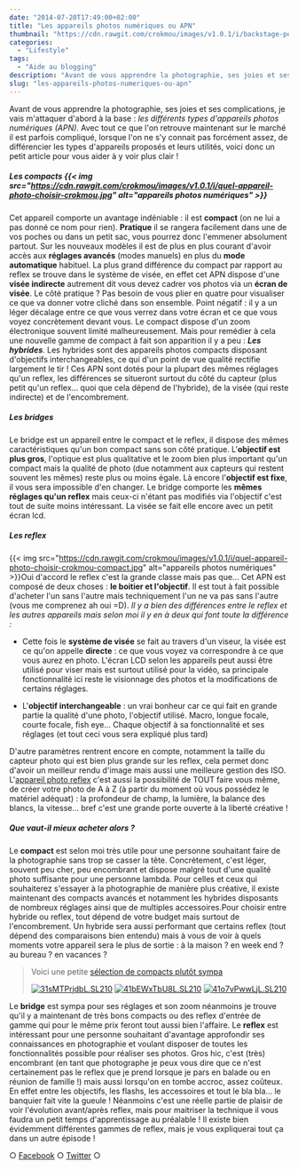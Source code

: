 ```yaml
---
date: "2014-07-20T17:49:00+02:00"
title: "Les appareils photos numériques ou APN"
thumbnail: "https://cdn.rawgit.com/crokmou/images/v1.0.1/i/backstage-perles-coco-crokmou-photographie1.jpg"
categories:
  - "Lifestyle"
tags:
  - "Aide au blogging"
description: "Avant de vous apprendre la photographie, ses joies et ses complications, voici la base de tout : les différents types d'appareils photos numériques (APN)."
slug: "les-appareils-photos-numeriques-ou-apn"
---
```


Avant de vous apprendre la photographie, ses joies et ses complications, je vais m'attaquer d'abord à la base : _les différents types d'appareils photos numériques (APN)_. Avec tout ce que l'on retrouve maintenant sur le marché il est parfois compliqué, lorsque l'on ne s'y connait pas forcément assez, de différencier les types d'appareils proposés et leurs utilités, voici donc un petit article pour vous aider à y voir plus clair !

##### Les compacts {{< img src="https://cdn.rawgit.com/crokmou/images/v1.0.1/i/quel-appareil-photo-choisir-crokmou.jpg" alt="appareils photos numériques" >}}

Cet appareil comporte un avantage indéniable : il est **compact** (on ne lui a pas donné ce nom pour rien). **Pratique** il se rangera facilement dans une de vos poches ou dans un petit sac, vous pourrez donc l'emmener absolument partout. Sur les nouveaux modèles il est de plus en plus courant d'avoir accès aux **réglages avancés** (modes manuels) en plus du **mode automatique** habituel. La plus grand différence du compact par rapport au reflex se trouve dans le système de visée, en effet cet APN dispose d'une **visée indirecte** autrement dit vous devez cadrer vos photos via un **écran de visée**. Le côté pratique ? Pas besoin de vous plier en quatre pour visualiser ce que va donner votre cliché dans son ensemble. Point négatif : il y a un léger décalage entre ce que vous verrez dans votre écran et ce que vous voyez concrètement devant vous. Le compact dispose d'un zoom électronique souvent limité malheureusement. Mais pour remédier à cela une nouvelle gamme de compact à fait son apparition il y a peu : **_Les hybrides_**. Les hybrides sont des appareils photos compacts disposant d'objectifs interchangeables, ce qui d'un point de vue qualité rectifie largement le tir ! Ces APN sont dotés pour la plupart des mêmes réglages qu'un reflex, les différences se situeront surtout du côté du capteur (plus petit qu'un reflex... quoi que cela dépend de l'hybride), de la visée (qui reste indirecte) et de l'encombrement.

##### Les bridges

Le bridge est un appareil entre le compact et le reflex, il dispose des mêmes caractéristiques qu'un bon compact sans son côté pratique. L'**objectif est plus gros**, l'optique est plus qualitative et le zoom bien plus important qu'un compact mais la qualité de photo (due notamment aux capteurs qui restent souvent les mêmes) reste plus ou moins égale. Là encore l'**objectif est fixe**, il vous sera impossible d'en changer. Le bridge comporte les **mêmes réglages qu'un reflex** mais ceux-ci n'étant pas modifiés via l'objectif c'est tout de suite moins intéressant. La visée se fait elle encore avec un petit écran lcd.

##### Les reflex

{{< img src="https://cdn.rawgit.com/crokmou/images/v1.0.1/i/quel-appareil-photo-choisir-crokmou-compact.jpg" alt="appareils photos numériques" >}}Oui d'accord le reflex c'est la grande classe mais pas que... Cet APN est composé de deux choses : **le boitier et l'objectif**. Il est tout à fait possible d'acheter l'un sans l'autre mais techniquement l'un ne va pas sans l'autre (vous me comprenez ah oui =D). _Il y a bien des différences entre le reflex et les autres appareils mais selon moi il y en à deux qui font toute la différence :_

*   Cette fois le **système de visée** se fait au travers d'un viseur, la visée est ce qu'on appelle **directe** : ce que vous voyez va correspondre à ce que vous aurez en photo. L'écran LCD selon les appareils peut aussi être utilisé pour viser mais est surtout utilisé pour la vidéo, sa principale fonctionnalité ici reste le visionnage des photos et la modifications de certains réglages.

*   L'**objectif interchangeable** : un vrai bonheur car ce qui fait en grande partie la qualité d'une photo, l'objectif utilisé. Macro, longue focale, courte focale, fish eye... Chaque objectif à sa fonctionnalité et ses réglages (et tout ceci vous sera expliqué plus tard)

D'autre paramètres rentrent encore en compte, notamment la taille du capteur photo qui est bien plus grande sur les reflex, cela permet donc d'avoir un meilleur rendu d'image mais aussi une meilleure gestion des ISO. L'[appareil photo reflex](https://crokmou.com/choisir-son-reflex-photographie/) c'est aussi la possibilité de TOUT faire vous même, de créer votre photo de A à Z (à partir du moment où vous possédez le matériel adéquat) : la profondeur de champ, la lumière, la balance des blancs, la vitesse... bref c'est une grande porte ouverte à la liberté créative !

##### Que vaut-il mieux acheter alors ?

Le **compact** est selon moi très utile pour une personne souhaitant faire de la photographie sans trop se casser la tête. Concrètement, c'est léger, souvent peu cher, peu encombrant et dispose malgré tout d'une qualité photo suffisante pour une personne lambda. Pour celles et ceux qui souhaiterez s'essayer à la photographie de manière plus créative, il existe maintenant des compacts avancés et notamment les hybrides disposants de nombreux réglages ainsi que de multiples accessoires.Pour choisir entre hybride ou reflex, tout dépend de votre budget mais surtout de l'encombrement. Un hybride sera aussi performant que certains reflex (tout dépend des comparaisons bien entendu) mais à vous de voir à quels moments votre appareil sera le plus de sortie : à la maison ? en week end ? au bureau ? en vacances ?

> Voici une petite [sélection de compacts plutôt sympa](http://astore.amazon.fr/crokmou-21?_encoding=UTF8&node=10)
> 
> [![31sMTPrjdbL._SL210_](https://cdn.rawgit.com/crokmou/images/v1.0.1/i/31sMTPrjdbL._SL210_.jpg)](https://cdn.rawgit.com/crokmou/images/v1.0.1/i/31sMTPrjdbL._SL210_.jpg) [![41bEWxTbU8L._SL210_](https://cdn.rawgit.com/crokmou/images/v1.0.1/i/41bEWxTbU8L._SL210_.jpg)](https://cdn.rawgit.com/crokmou/images/v1.0.1/i/41bEWxTbU8L._SL210_.jpg) [![41o7vPwwLjL._SL210_](https://cdn.rawgit.com/crokmou/images/v1.0.1/i/41o7vPwwLjL._SL210_.jpg)](https://cdn.rawgit.com/crokmou/images/v1.0.1/i/41o7vPwwLjL._SL210_.jpg)

Le **bridge** est sympa pour ses réglages et son zoom néanmoins je trouve qu'il y a maintenant de très bons compacts ou des reflex d'entrée de gamme qui pour le même prix feront tout aussi bien l'affaire. Le **reflex** est intéressant pour une personne souhaitant d'avantage approfondir ses connaissances en photographie et voulant disposer de toutes les fonctionnalités possible pour réaliser ses photos. Gros hic, c'est (très) encombrant (en tant que photographe je peux vous dire que ce n'est certainement pas le reflex que je prend lorsque je pars en balade ou en réunion de famille !) mais aussi lorsqu'on en tombe accroc, assez coûteux. En effet entre les objectifs, les flashs, les accessoires et tout le bla bla... le banquier fait vite la gueule ! Néanmoins c'est une réelle partie de plaisir de voir l'évolution avant/après reflex, mais pour maitriser la technique il vous faudra un petit temps d'apprentissage au préalable ! Il existe bien évidemment différentes gammes de reflex, mais je vous expliquerai tout ça dans un autre épisode !

○ [Facebook](https://www.facebook.com/crokmou.blog) ○ [Twitter](https://twitter.com/Crokmou) ○